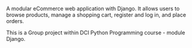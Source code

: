A modular eCommerce web application with Django. 
It allows users to browse products, manage a shopping cart, register and log in, and place orders.

This is a Group project within DCI Python Programming course - module Django.

